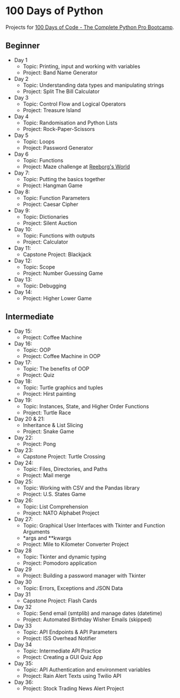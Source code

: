 # 100 Days of Python

Projects for [100 Days of Code - The Complete Python Pro Bootcamp](https://www.udemy.com/course/100-days-of-code/).

## Beginner 
- Day 1
  - Topic: Printing, input and working with variables
  - Project: Band Name Generator
- Day 2
  - Topic: Understanding data types and manipulating strings
  - Project: Split The Bill Calculator
- Day 3
  - Topic: Control Flow and Logical Operators
  - Project: Treasure Island
- Day 4
  - Topic: Randomisation and Python Lists
  - Project: Rock-Paper-Scissors
- Day 5
  - Topic: Loops
  - Project: Password Generator
- Day 6
  - Topic: Functions
  - Project: Maze challenge at [Reeborg's World](https://reeborg.ca/reeborg.html?lang=en&mode=python&menu=worlds%2Fmenus%2Freeborg_intro_en.json&name=Maze&url=worlds%2Ftutorial_en%2Fmaze1.json)
- Day 7:
  - Topic: Putting the basics together
  - Project: Hangman Game
- Day 8:
  - Topic: Function Parameters
  - Project: Caesar Cipher
- Day 9:
  - Topic: Dictionaries
  - Project: Silent Auction
- Day 10:
  - Topic: Functions with outputs
  - Project: Calculator
- Day 11:
  - Capstone Project: Blackjack
- Day 12:
  - Topic: Scope
  - Project: Number Guessing Game
- Day 13:
  - Topic: Debugging
- Day 14:
  - Project: Higher Lower Game
## Intermediate 
- Day 15:
  - Project: Coffee Machine
- Day 16:
  - Topic: OOP
  - Project: Coffee Machine in OOP
- Day 17:
  - Topic: The benefits of OOP
  - Project: Quiz
- Day 18: 
  - Topic: Turtle graphics and tuples
  - Project: Hirst painting
- Day 19:
  - Topic: Instances, State, and Higher Order Functions
  - Project: Turtle Race
- Day 20 & 21:
  - Inheritance & List Slicing
  - Project: Snake Game
- Day 22:
  - Project: Pong
- Day 23:
  - Capstone Project: Turtle Crossing
- Day 24:
  - Topic: Files, Directories, and Paths
  - Project: Mail merge
- Day 25: 
  - Topic: Working with CSV and the Pandas library
  - Project: U.S. States Game
- Day 26:
  - Topic: List Comprehension
  - Project: NATO Alphabet Project
- Day 27:
  - Topic: Graphical User Interfaces with Tkinter and Function Arguments
  - *args and **kwargs
  - Project: Mile to Kilometer Converter Project
- Day 28
  - Topic: Tkinter and dynamic typing
  - Project: Pomodoro application
- Day 29
  - Project: Building a password manager with Tkinter
- Day 30
  - Topic: Errors, Exceptions and JSON Data
- Day 31
  - Capstone Project: Flash Cards
- Day 32
  - Topic: Send email (smtplib) and manage dates (datetime)
  - Project: Automated Birthday Wisher Emails (skipped)
- Day 33
  - Topic: API Endpoints & API Parameters
  - Project: ISS Overhead Notifier
- Day 34
  - Topic: Intermediate API Practice
  - Project: Creating a GUI Quiz App
- Day 35:
  - Topic: API Authentication and environment variables
  - Project: Rain Alert Texts using Twilio API
- Day 36:
  - Project: Stock Trading News Alert Project
